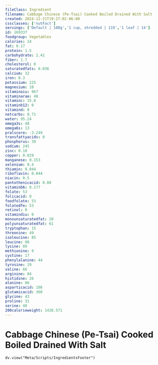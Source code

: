 ```yaml
---
fileClass: Ingredient
filename: Cabbage Chinese (Pe-Tsai) Cooked Boiled Drained With Salt
created: 2024-12-21T19:27:02-06:00
cssclasses: ['nutFact']
servings: ['Default | 100g','1 cup, shredded | 119','1 leaf | 14']
id: 169337
foodgroup: Vegetables
calories: 14
fat: 0.17
protein: 1.5
carbohydrate: 2.41
fiber: 1.7
cholesterol: 0
saturatedfats: 0.036
calcium: 32
iron: 0.3
potassium: 225
magnesium: 10
vitaminaiu: 967
vitaminarae: 48
vitaminc: 15.8
vitaminb12: 0
vitamind: 0
netcarbs: 0.71
water: 95.24
omega3s: 48
omega6s: 13
pralscore: -3.249
transfattyacids: 0
phosphorus: 39
sodium: 245
zinc: 0.18
copper: 0.029
manganese: 0.153
selenium: 0.4
thiamin: 0.044
riboflavin: 0.044
niacin: 0.5
pantothenicacid: 0.08
vitaminb6: 0.177
folate: 53
folicacid: 0
foodfolate: 53
folatedfe: 53
retinol: 0
vitamindiu: 0
monounsaturatedfat: 20
polyunsaturatedfat: 61
tryptophan: 15
threonine: 49
isoleucine: 85
leucine: 88
lysine: 89
methionine: 9
cystine: 17
phenylalanine: 44
tyrosine: 29
valine: 66
arginine: 84
histidine: 26
alanine: 86
asparticacid: 108
glutamicacid: 360
glycine: 43
proline: 31
serine: 48
200calorieweight: 1428.571
---
```


# Cabbage Chinese (Pe-Tsai) Cooked Boiled Drained With Salt

```dataviewjs
dv.view("Meta/Scripts/IngredientsFooter")
```